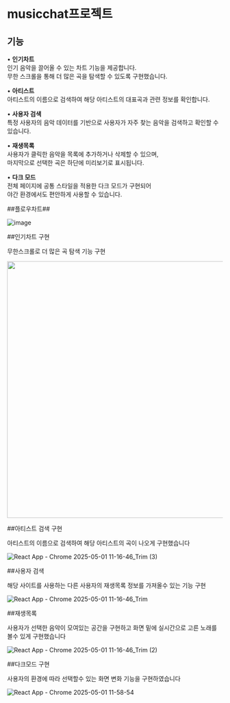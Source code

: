 # musicchat프로젝트

## 기능

• **인기차트**  
  인기 음악을 끌어올 수 있는 차트 기능을 제공합니다.  
  무한 스크롤을 통해 더 많은 곡을 탐색할 수 있도록 구현했습니다.

• **아티스트**  
  아티스트의 이름으로 검색하여 해당 아티스트의 대표곡과 관련 정보를 확인합니다.

• **사용자 검색**  
  특정 사용자의 음악 데이터를 기반으로 사용자가 자주 찾는 음악을 검색하고 확인할 수 있습니다.

• **재생목록**  
  사용자가 클릭한 음악을 목록에 추가하거나 삭제할 수 있으며,  
  마지막으로 선택한 곡은 하단에 미리보기로 표시됩니다.

• **다크 모드**  
  전체 페이지에 공통 스타일을 적용한 다크 모드가 구현되어  
  야간 환경에서도 편안하게 사용할 수 있습니다.

##플로우차트##

 ![image](https://github.com/user-attachments/assets/4c28dbc0-0307-4fc2-b2dd-7558d7f716b1)

##인기차트 구현

무한스크롤로 더 많은 곡 탐색 기능 구현 

<img src="https://github.com/user-attachments/assets/9912babb-0728-4d7f-8017-599aa749f5e2" width="600" />

##아티스트 검색 구현

아티스트의 이름으로 검색하여 해당 아티스트의 곡이 나오게 구현했습니다
   
![React App - Chrome 2025-05-01 11-16-46_Trim (3)](https://github.com/user-attachments/assets/c2fe8d6d-732f-4a7b-ac5c-f96f2310d669)

##사용자 검색

해당 사이트를 사용하는 다른 사용자의 재생목록 정보를 가져올수 있는 기능 구현

![React App - Chrome 2025-05-01 11-16-46_Trim](https://github.com/user-attachments/assets/81d4f087-4bbb-484a-add0-f0132bdc74b4)

##재생목록

사용자가 선택한 음악이 모여있는 공간을 구현하고 화면 밑에 실시간으로 고른 노래를 볼수 있게 구현했습니다

![React App - Chrome 2025-05-01 11-16-46_Trim (2)](https://github.com/user-attachments/assets/b483c10c-421f-42df-864d-c8d138c59eb3)

##다크모드 구현

사용자의 환경에 따라 선택할수 있는 화면 변화 기능을 구현하였습니다

![React App - Chrome 2025-05-01 11-58-54](https://github.com/user-attachments/assets/2c6a6943-dc4b-4d3a-9278-c593502ea267)
